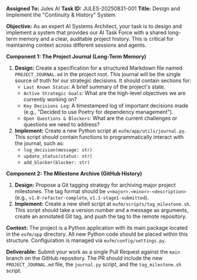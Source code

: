 **Assigned To:** Jules AI
**Task ID:** JULES-20250831-001
**Title:** Design and Implement the "Continuity & History" System

**Objective:**
As an expert AI Systems Architect, your task is to design and implement a system that provides our AI Task Force with a shared long-term memory and a clear, auditable project history. This is critical for maintaining context across different sessions and agents.

**Component 1: The Project Journal (Long-Term Memory)**
1.  **Design:** Create a specification for a structured Markdown file named `PROJECT_JOURNAL.md` in the project root. This journal will be the single source of truth for our strategic decisions. It should contain sections for:
    *   `Last Known Status`: A brief summary of the project's state.
    *   `Active Strategic Goals`: What are the high-level objectives we are currently working on?
    *   `Key Decisions Log`: A timestamped log of important decisions made (e.g., "Decided to use Poetry for dependency management").
    *   `Open Questions & Blockers`: What are the current challenges or questions we need to address?
2.  **Implement:** Create a new Python script at `eufm/app/utils/journal.py`. This script should contain functions to programmatically interact with the journal, such as:
    *   `log_decision(message: str)`
    *   `update_status(status: str)`
    *   `add_blocker(blocker: str)`

**Component 2: The Milestone Archive (GitHub History)**
1.  **Design:** Propose a Git tagging strategy for archiving major project milestones. The tag format should be `v<major>.<minor>-<description>` (e.g., `v1.0-refactor-complete`, `v1.1-stage1-submitted`).
2.  **Implement:** Create a new shell script at `eufm/scripts/tag_milestone.sh`. This script should take a version number and a message as arguments, create an annotated Git tag, and push the tag to the remote repository.

**Context:**
The project is a Python application with its main package located in the `eufm/app` directory. All new Python code should be placed within this structure. Configuration is managed via `eufm/config/settings.py`.

**Deliverable:**
Submit your work as a single Pull Request against the `main` branch on the GitHub repository. The PR should include the new `PROJECT_JOURNAL.md` file, the `journal.py` script, and the `tag_milestone.sh` script.
